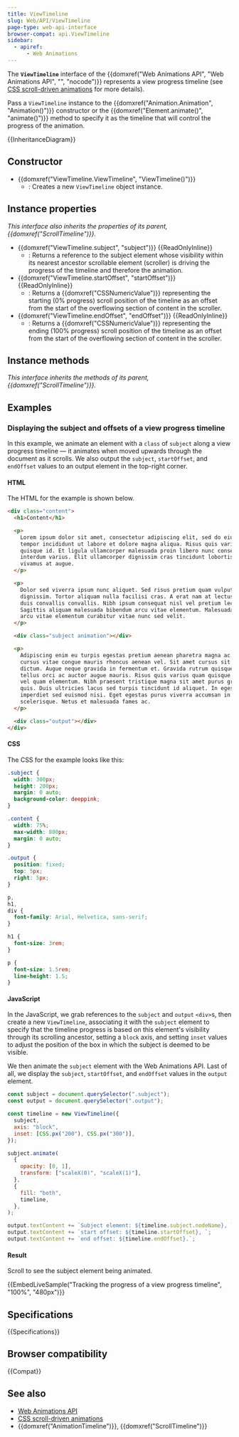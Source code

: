 ```yaml
---
title: ViewTimeline
slug: Web/API/ViewTimeline
page-type: web-api-interface
browser-compat: api.ViewTimeline
sidebar:
  - apiref:
      - Web Animations
---
```


The **`ViewTimeline`** interface of the {{domxref("Web Animations API", "Web Animations API", "", "nocode")}} represents a view progress timeline (see [CSS scroll-driven animations](/en-US/docs/Web/CSS/CSS_scroll-driven_animations) for more details).

Pass a `ViewTimeline` instance to the {{domxref("Animation.Animation", "Animation()")}} constructor or the {{domxref("Element.animate()", "animate()")}} method to specify it as the timeline that will control the progress of the animation.

{{InheritanceDiagram}}

## Constructor

- {{domxref("ViewTimeline.ViewTimeline", "ViewTimeline()")}}
  - : Creates a new `ViewTimeline` object instance.

## Instance properties

_This interface also inherits the properties of its parent, {{domxref("ScrollTimeline")}}._

- {{domxref("ViewTimeline.subject", "subject")}} {{ReadOnlyInline}}
  - : Returns a reference to the subject element whose visibility within its nearest ancestor scrollable element (scroller) is driving the progress of the timeline and therefore the animation.
- {{domxref("ViewTimeline.startOffset", "startOffset")}} {{ReadOnlyInline}}
  - : Returns a {{domxref("CSSNumericValue")}} representing the starting (0% progress) scroll position of the timeline as an offset from the start of the overflowing section of content in the scroller.
- {{domxref("ViewTimeline.endOffset", "endOffset")}} {{ReadOnlyInline}}
  - : Returns a {{domxref("CSSNumericValue")}} representing the ending (100% progress) scroll position of the timeline as an offset from the start of the overflowing section of content in the scroller.

## Instance methods

_This interface inherits the methods of its parent, {{domxref("ScrollTimeline")}}._

## Examples

### Displaying the subject and offsets of a view progress timeline

In this example, we animate an element with a `class` of `subject` along a view progress timeline — it animates when moved upwards through the document as it scrolls. We also output the `subject`, `startOffset`, and `endOffset` values to an output element in the top-right corner.

#### HTML

The HTML for the example is shown below.

```html
<div class="content">
  <h1>Content</h1>

  <p>
    Lorem ipsum dolor sit amet, consectetur adipiscing elit, sed do eiusmod
    tempor incididunt ut labore et dolore magna aliqua. Risus quis varius quam
    quisque id. Et ligula ullamcorper malesuada proin libero nunc consequat
    interdum varius. Elit ullamcorper dignissim cras tincidunt lobortis feugiat
    vivamus at augue.
  </p>

  <p>
    Dolor sed viverra ipsum nunc aliquet. Sed risus pretium quam vulputate
    dignissim. Tortor aliquam nulla facilisi cras. A erat nam at lectus urna
    duis convallis convallis. Nibh ipsum consequat nisl vel pretium lectus.
    Sagittis aliquam malesuada bibendum arcu vitae elementum. Malesuada bibendum
    arcu vitae elementum curabitur vitae nunc sed velit.
  </p>

  <div class="subject animation"></div>

  <p>
    Adipiscing enim eu turpis egestas pretium aenean pharetra magna ac. Arcu
    cursus vitae congue mauris rhoncus aenean vel. Sit amet cursus sit amet
    dictum. Augue neque gravida in fermentum et. Gravida rutrum quisque non
    tellus orci ac auctor augue mauris. Risus quis varius quam quisque id diam
    vel quam elementum. Nibh praesent tristique magna sit amet purus gravida
    quis. Duis ultricies lacus sed turpis tincidunt id aliquet. In egestas erat
    imperdiet sed euismod nisi. Eget egestas purus viverra accumsan in nisl nisi
    scelerisque. Netus et malesuada fames ac.
  </p>

  <div class="output"></div>
</div>
```

#### CSS

The CSS for the example looks like this:

```css
.subject {
  width: 300px;
  height: 200px;
  margin: 0 auto;
  background-color: deeppink;
}

.content {
  width: 75%;
  max-width: 800px;
  margin: 0 auto;
}

.output {
  position: fixed;
  top: 5px;
  right: 5px;
}

p,
h1,
div {
  font-family: Arial, Helvetica, sans-serif;
}

h1 {
  font-size: 3rem;
}

p {
  font-size: 1.5rem;
  line-height: 1.5;
}
```

#### JavaScript

In the JavaScript, we grab references to the `subject` and `output` `<div>`s, then create a new `ViewTimeline`, associating it with the `subject` element to specify that the timeline progress is based on this element's visibility through its scrolling ancestor, setting a `block` axis, and setting `inset` values to adjust the position of the box in which the subject is deemed to be visible.

We then animate the `subject` element with the Web Animations API. Last of all, we display the `subject`, `startOffset`, and `endOffset` values in the `output` element.

```js
const subject = document.querySelector(".subject");
const output = document.querySelector(".output");

const timeline = new ViewTimeline({
  subject,
  axis: "block",
  inset: [CSS.px("200"), CSS.px("300")],
});

subject.animate(
  {
    opacity: [0, 1],
    transform: ["scaleX(0)", "scaleX(1)"],
  },
  {
    fill: "both",
    timeline,
  },
);

output.textContent += `Subject element: ${timeline.subject.nodeName}, `;
output.textContent += `start offset: ${timeline.startOffset}, `;
output.textContent += `end offset: ${timeline.endOffset}.`;
```

#### Result

Scroll to see the subject element being animated.

{{EmbedLiveSample("Tracking the progress of a view progress timeline", "100%", "480px")}}

## Specifications

{{Specifications}}

## Browser compatibility

{{Compat}}

## See also

- [Web Animations API](/en-US/docs/Web/API/Web_Animations_API)
- [CSS scroll-driven animations](/en-US/docs/Web/CSS/CSS_scroll-driven_animations)
- {{domxref("AnimationTimeline")}}, {{domxref("ScrollTimeline")}}
